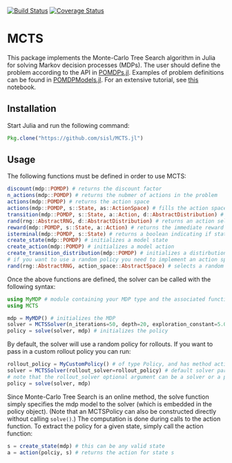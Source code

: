 [![Build Status](https://travis-ci.org/sisl/MCTS.jl.svg?branch=master)](https://travis-ci.org/sisl/MCTS.jl)
[![Coverage Status](https://coveralls.io/repos/sisl/MCTS.jl/badge.svg)](https://coveralls.io/r/sisl/MCTS.jl)

# MCTS

This package implements the Monte-Carlo Tree Search algorithm in Julia for solving Markov decision processes (MDPs).
The user should define the problem according to the API in [POMDPs.jl](https://github.com/sisl/POMDPs.jl). Examples of
problem definitions can be found in [POMDPModels.jl](https://github.com/sisl/POMDPModels.jl). For an extensive tutorial, see [this](http://nbviewer.ipython.org/github/sisl/POMDPs.jl/blob/master/examples/GridWorld.ipynb) notebook.

## Installation

Start Julia and run the following command:

```julia
Pkg.clone("https://github.com/sisl/MCTS.jl")
```

## Usage

The following functions must be defined in order to use MCTS:

```julia
discount(mdp::POMDP) # returns the discount factor
n_actions(mdp::POMDP) # returns the nubmer of actions in the problem
actions(mdp::POMDP) # returns the action space
actions(mdp::POMDP, s::State, as::ActionSpace) # fills the action space as with the actions availiable from state s
transition(mdp::POMDP, s::State, a::Action, d::AbstractDistribution) # fills d with neighboring states reachable from the s,a pair
rand(rng::AbstractRNG, d::AbstractDistribution) # returns an action selected from the transition distribution
reward(mdp::POMDP, s::State, a::Action) # returns the immediate reward of being in state s and performing action a
isterminal(mdp::POMDP, s::State) # returns a boolean indicating if state s is terminal
create_state(mdp::POMDP) # initializes a model state
create_action(mdp::POMDP) # initializes a model action
create_transition_distribution(mdp::POMDP) # initializes a distirbution over states
# if you want to use a random policy you need to implement an action space sampling function
rand(rng::AbstractRNG, action_space::AbstractSpace) # selects a random action from action space

```

Once the above functions are defined, the solver can be called with the following syntax:

```julia
using MyMDP # module containing your MDP type and the associated functions
using MCTS

mdp = MyMDP() # initializes the MDP
solver = MCTSSolver(n_iterations=50, depth=20, exploration_constant=5.0) # initializes the Solver type
policy = solve(solver, mdp) # initializes the policy
```
By default, the solver will use a random policy for rollouts. If you want to pass in a custom rollout policy you can run:

```julia
rollout_policy = MyCustomPolicy() # of type Policy, and has method action(rollout_policy::MyCustomPolicy, s::State)
solver = MCTSSolver(rollout_solver=rollout_policy) # default solver parameters will be used n_iterations=100, depth=10, exploration_constant=1.0
# note that the rollout_solver optional argument can be a solver or a policy
policy = solve(solver, mdp)
```

Since Monte-Carlo Tree Search is an online method, the solve function simply specifies the mdp model to the solver (which is embedded in the policy object). (Note that an MCTSPolicy can also be constructed directly without calling `solve()`.) The computation is done during calls to the action function. To extract the policy for a given state, simply call the action function:

```julia
s = create_state(mdp) # this can be any valid state
a = action(polciy, s) # returns the action for state s
```
